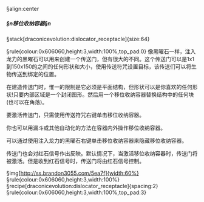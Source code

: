 §align:center
##### §n移位收纳容器§n

§stack[draconicevolution:dislocator_receptacle]{size:64}

§rule{colour:0x606060,height:3,width:100%,top_pad:0}
像黑曜石一样，注入龙力的黑曜石可以用来创建一个传送门，但有很大的不同。这个传送门可以是1x1到150x150的之间的任何形状和大小，使用传送符咒设置目标，该传送们可以将生物传送到绑定的位置。
 
在建造传送门时，惟一的限制是它必须是平面结构，但形状可以是你喜欢的任何形状!只要内部区域是一个封闭图形。然后用一个移位收纳容器替换结构中的任何块(也可以在角落)。

要激活传送门，只需使用传送符咒右键单击移位收纳容器。

你也可以用漏斗或其他自动化的方法在容器内外操作移位收纳容器。

可以通过使用注入龙力的黑曜石右键单击移位收纳容器来隐藏移位收纳容器。

传送门也会对红石信号作出反映。默认情况下，当激活移位收纳容器时，传送门将被激活。但是收到红石信号时，传送门将由红石信号控制。

§img[http://ss.brandon3055.com/5ea7f]{width:60%} 
§rule{colour:0x606060,height:3,width:100%}
§recipe[draconicevolution:dislocator_receptacle]{spacing:2}
§rule{colour:0x606060,height:3,width:100%,top_pad:3}